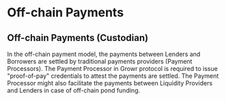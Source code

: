 # Off-chain Payments

## Off-chain Payments (Custodian)
In the off-chain payment model, the payments between Lenders and Borrowers are settled by traditional payments providers (Payment Processors). The Payment Processor in Growr protocol is required to issue "proof-of-pay" credentials to attest the payments are settled. The Payment Processor might also facilitate the payments between Liquidity Providers and Lenders in case of off-chain pond funding.